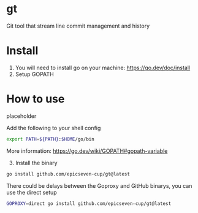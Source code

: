 # gt
Git tool that stream line commit management and history

# Install
1. You will need to install go on your machine: https://go.dev/doc/install
2. Setup GOPATH

# How to use
placeholder

Add the following to your shell config
```bash
export PATH=${PATH}:$HOME/go/bin
```
More information: https://go.dev/wiki/GOPATH#gopath-variable

3. Install the binary
```bash
go install github.com/epicseven-cup/gt@latest 
```

There could be delays between the Goproxy and GitHub binarys, you can use the direct setup
```bash
GOPROXY=direct go install github.com/epicseven-cup/gt@latest
```
